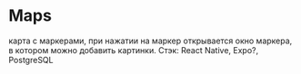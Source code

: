 # Maps
карта с маркерами, при нажатии на маркер открывается окно маркера, в котором можно добавить картинки. Стэк: React Native, Expo?, PostgreSQL
